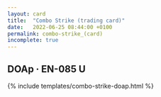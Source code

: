 ```yaml
---
layout: card
title:  "Combo Strike (trading card)"
date:   2022-06-25 08:44:00 +0100
permalink: combo-strike_(card)
incomplete: true
---
```


## DOAp &middot; EN-085 U

{% include templates/combo-strike-doap.html %}
